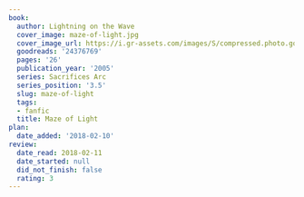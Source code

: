 ```yaml
---
book:
  author: Lightning on the Wave
  cover_image: maze-of-light.jpg
  cover_image_url: https://i.gr-assets.com/images/S/compressed.photo.goodreads.com/books/1579183060l/24376769._SX98_.jpg
  goodreads: '24376769'
  pages: '26'
  publication_year: '2005'
  series: Sacrifices Arc
  series_position: '3.5'
  slug: maze-of-light
  tags:
  - fanfic
  title: Maze of Light
plan:
  date_added: '2018-02-10'
review:
  date_read: 2018-02-11
  date_started: null
  did_not_finish: false
  rating: 3
---
```


